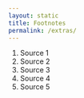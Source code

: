 ```yaml
---
layout: static
title: Footnotes
permalink: /extras/
---
```


1. Source 1
2. Source 2
3. Source 3
4. Source 4
5. Source 5
